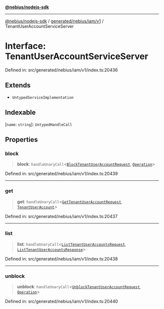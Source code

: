 [**@nebius/nodejs-sdk**](../../../../../README.md)

***

[@nebius/nodejs-sdk](../../../../../README.md) / [generated/nebius/iam/v1](../README.md) / TenantUserAccountServiceServer

# Interface: TenantUserAccountServiceServer

Defined in: src/generated/nebius/iam/v1/index.ts:20436

## Extends

- `UntypedServiceImplementation`

## Indexable

\[`name`: `string`\]: `UntypedHandleCall`

## Properties

### block

> **block**: `handleUnaryCall`\<[`BlockTenantUserAccountRequest`](BlockTenantUserAccountRequest.md), [`Operation`](../../../common/v1/interfaces/Operation.md)\>

Defined in: src/generated/nebius/iam/v1/index.ts:20439

***

### get

> **get**: `handleUnaryCall`\<[`GetTenantUserAccountRequest`](GetTenantUserAccountRequest.md), [`TenantUserAccount`](TenantUserAccount.md)\>

Defined in: src/generated/nebius/iam/v1/index.ts:20437

***

### list

> **list**: `handleUnaryCall`\<[`ListTenantUserAccountsRequest`](ListTenantUserAccountsRequest.md), [`ListTenantUserAccountsResponse`](ListTenantUserAccountsResponse.md)\>

Defined in: src/generated/nebius/iam/v1/index.ts:20438

***

### unblock

> **unblock**: `handleUnaryCall`\<[`UnblockTenantUserAccountRequest`](UnblockTenantUserAccountRequest.md), [`Operation`](../../../common/v1/interfaces/Operation.md)\>

Defined in: src/generated/nebius/iam/v1/index.ts:20440
